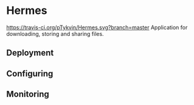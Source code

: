 # Hermes
https://travis-ci.org/pTykvin/Hermes.svg?branch=master
Application for downloading, storing and sharing files.

## Deployment

## Configuring

## Monitoring
